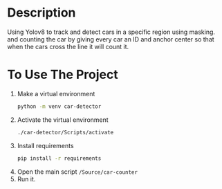 # Description 
Using Yolov8 to track and detect cars in a specific region using masking. and counting the car by giving every car an ID and anchor center so that when the cars cross the line it will 
count it.

# To Use The Project
1. Make a virtual environment
   ```bash
   python -m venv car-detector
   ```
2. Activate the virtual environment
   ```bash
   ./car-detector/Scripts/activate
   ```
3. Install requirements
   ```bash
   pip install -r requirements
   ```
4. Open the main script `/Source/car-counter`
5. Run it.
